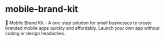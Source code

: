 # mobile-brand-kit
📱 Mobile Brand Kit – A one-stop solution for small businesses to create branded mobile apps quickly and affordably. Launch your own app without coding or design headaches.
